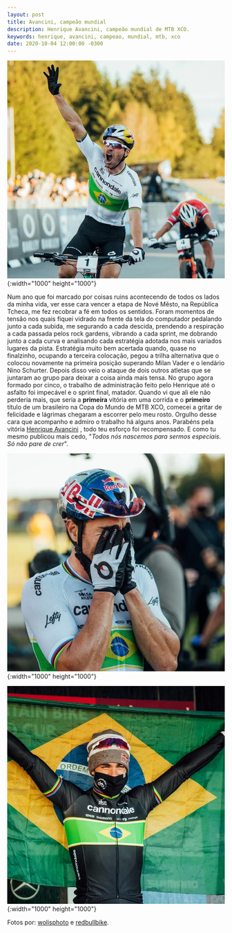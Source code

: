```yaml
---
layout: post
title: Avancini, campeão mundial
description: Henrique Avancini, campeão mundial de MTB XCO.
keywords: henrique, avancini, campeao, mundial, mtb, xco
date: 2020-10-04 12:00:00 -0300
---
```


![Avancini cruzando a linha de chegada com o braço levantado e gritando, em primeiro lugar.](/assets/images/blog/2020-10-04-avancini_campeao_mundial/avancini01.webp){:width="1000" height="1000"}

Num ano que foi marcado por coisas ruins acontecendo de todos os lados da minha vida, ver esse cara vencer a etapa de Nové Město, na República Tcheca, me fez recobrar a fé em todos os sentidos. Foram momentos de tensão nos quais fiquei vidrado na frente da tela do computador pedalando junto a cada subida, me segurando a cada descida, prendendo a respiração a cada passada pelos rock gardens, vibrando a cada sprint, me dobrando junto a cada curva e analisando cada estratégia adotada nos mais variados lugares da pista. Estratégia muito bem acertada quando, quase no finalzinho, ocupando a terceira colocação, pegou a trilha alternativa que o colocou novamente na primeira posição superando Milan Vader e o lendário Nino Schurter. Depois disso veio o ataque de dois outros atletas que se juntaram ao grupo para deixar a coisa ainda mais tensa. No grupo agora formado por cinco, o trabalho de administração feito pelo Henrique até o asfalto foi impecável e o sprint final, matador. Quando vi que ali ele não perderia mais, que seria a **primeira** vitória em uma corrida e o **primeiro** título de  um brasileiro na Copa do Mundo de MTB XCO, comecei a gritar de felicidade e lágrimas chegaram a escorrer pelo meu rosto. Orgulho desse cara que acompanho e admiro o trabalho há alguns anos. Parabéns pela vitória [Henrique Avancini](https://www.instagram.com/avancinimtb/) , todo teu esforço foi recompensado. E como tu mesmo publicou mais cedo, "*Todos nós nascemos para sermos especiais. Só não pare de crer*".

![Avancini chorando logo após cruzar a linha de chegada.](/assets/images/blog/2020-10-04-avancini_campeao_mundial/avancini02.webp){:width="1000" height="1000"}

![Avancini no pódio, erguendo a bandeira do Brasil.](/assets/images/blog/2020-10-04-avancini_campeao_mundial/avancini03.webp){:width="1000" height="1000"}

Fotos por: [wolisphoto](https://www.instagram.com/wolisphoto) e [redbullbike](https://www.instagram.com/redbullbike).
